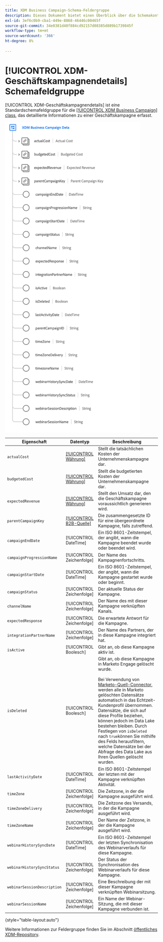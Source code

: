 ```yaml
---
title: XDM Business Campaign-Schema-Feldergruppe
description: Dieses Dokument bietet einen Überblick über die Schemakontrollgruppe XDM Business Campaign Details .
exl-id: 3ef6c0b9-cba1-449e-8868-46446c00465f
source-git-commit: 34e0381d40f884cd92157d08385d889b1739845f
workflow-type: tm+mt
source-wordcount: '366'
ht-degree: 8%

---
```


# [!UICONTROL XDM-Geschäftskampagnendetails] Schemafeldgruppe

[!UICONTROL XDM-Geschäftskampagnendetails] ist eine Standardschemafeldgruppe für die [[!UICONTROL XDM Business Campaign] class](../../classes/b2b/business-campaign.md), das detaillierte Informationen zu einer Geschäftskampagne erfasst.

![Die Struktur der XDM Business Campaign Details -Feldergruppe, wie sie in der Benutzeroberfläche angezeigt wird](../../images/field-groups/b2b/business-campaign-details.png)

| Eigenschaft | Datentyp | Beschreibung |
| --- | --- | --- |
| `actualCost` | [[!UICONTROL Währung]](../../data-types/currency.md) | Stellt die tatsächlichen Kosten der Unternehmenskampagne dar. |
| `budgetedCost` | [[!UICONTROL Währung]](../../data-types/currency.md) | Stellt die budgetierten Kosten der Unternehmenskampagne dar. |
| `expectedRevenue` | [[!UICONTROL Währung]](../../data-types/currency.md) | Stellt den Umsatz dar, den die Geschäftskampagne voraussichtlich generieren wird. |
| `parentCampaignKey` | [[!UICONTROL B2B-Quelle]](../../data-types/b2b-source.md) | Die zusammengesetzte ID für eine übergeordnete Kampagne, falls zutreffend. |
| `campaignEndDate` | [!UICONTROL DateTime] | Ein ISO 8601-Zeitstempel, der angibt, wann die Kampagne beendet wurde oder beendet wird. |
| `campaignProgressionName` | [!UICONTROL Zeichenfolge] | Der Name des Kampagnenfortschritts. |
| `campaignStartDate` | [!UICONTROL DateTime] | Ein ISO 8601-Zeitstempel, der angibt, wann die Kampagne gestartet wurde oder beginnt. |
| `campaignStatus` | [!UICONTROL Zeichenfolge] | Der aktuelle Status der Kampagne. |
| `channelName` | [!UICONTROL Zeichenfolge] | Der Name des mit dieser Kampagne verknüpften Kanals. |
| `expectedResponse` | [!UICONTROL Zeichenfolge] | Die erwartete Antwort für die Kampagne. |
| `integrationPartnerName` | [!UICONTROL Zeichenfolge] | Der Name des Partners, der in diese Kampagne integriert hat. |
| `isActive` | [!UICONTROL Boolesch] | Gibt an, ob diese Kampagne aktiv ist. |
| `isDeleted` | [!UICONTROL Boolesch] | Gibt an, ob diese Kampagne in Marketo Engage gelöscht wurde.<br><br>Bei Verwendung von [Marketo-Quell-Connector](../../../sources/connectors/adobe-applications/marketo/marketo.md), werden alle in Marketo gelöschten Datensätze automatisch in das Echtzeit-Kundenprofil übernommen. Datensätze, die sich auf diese Profile beziehen, können jedoch im Data Lake bestehen bleiben. Durch Festlegen von `isDeleted` nach `true`können Sie mithilfe des Felds herausfiltern, welche Datensätze bei der Abfrage des Data Lake aus Ihren Quellen gelöscht wurden. |
| `lastActivityDate` | [!UICONTROL DateTime] | Ein ISO 8601-Zeitstempel der letzten mit der Kampagne verknüpften Aktivität. |
| `timeZone` | [!UICONTROL Zeichenfolge] | Die Zeitzone, in der die Kampagne ausgeführt wird. |
| `timeZoneDelivery` | [!UICONTROL Zeichenfolge] | Die Zeitzone des Versands, in der die Kampagne ausgeführt wird. |
| `timeZoneName` | [!UICONTROL Zeichenfolge] | Der Name der Zeitzone, in der die Kampagne ausgeführt wird. |
| `webinarHistorySyncDate` | [!UICONTROL DateTime] | Ein ISO 8601-Zeitstempel der letzten Synchronisation des Webinarverlaufs für diese Kampagne. |
| `webinarHistorySyncStatus` | [!UICONTROL Zeichenfolge] | Der Status der Synchronisation des Webinarverlaufs für diese Kampagne. |
| `webinarSessionDescription` | [!UICONTROL Zeichenfolge] | Eine Beschreibung der mit dieser Kampagne verknüpften Webinarsitzung. |
| `webinarSessionName` | [!UICONTROL Zeichenfolge] | Ein Name der Webinar-Sitzung, die mit dieser Kampagne verbunden ist. |

{style=&quot;table-layout:auto&quot;}

Weitere Informationen zur Feldergruppe finden Sie im Abschnitt [öffentliches XDM-Repository](https://github.com/adobe/xdm/blob/master/components/fieldgroups/campaign/campaign-details.schema.json).

